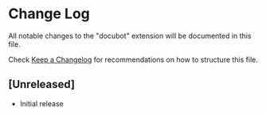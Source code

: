 # Change Log

All notable changes to the "docubot" extension will be documented in this file.

Check [Keep a Changelog](http://keepachangelog.com/) for recommendations on how to structure this file.

## [Unreleased]

- Initial release
